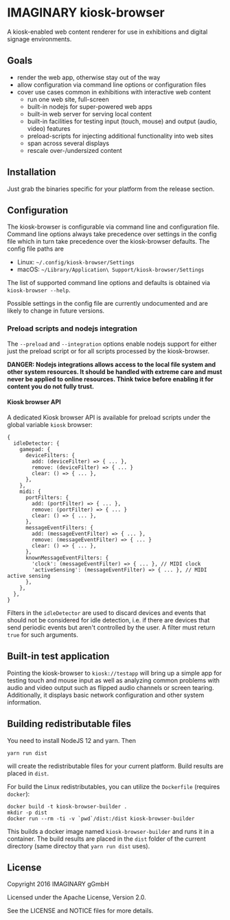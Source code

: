 # IMAGINARY kiosk-browser

A kiosk-enabled web content renderer for use in exhibitions and digital signage environments.

## Goals

- render the web app, otherwise stay out of the way
- allow configuration via command line options or configuration files
- cover use cases common in exhibitions with interactive web content
    + run one web site, full-screen
    + built-in nodejs for super-powered web apps
    + built-in web server for serving local content
    + built-in facilities for testing input (touch, mouse) and output (audio, video) features
    + preload-scripts for injecting additional functionality into web sites
    + span across several displays
    + rescale over-/undersized content
    
## Installation

Just grab the binaries specific for your platform from the release section.

## Configuration

The kiosk-browser is configurable via command line and configuration file.
Command line options always take precedence over settings in the config file
which in turn take precedence over the kiosk-browser defaults. The config file paths are
 - Linux: `~/.config/kiosk-browser/Settings`
 - macOS: `~/Library/Application\ Support/kiosk-browser/Settings`

The list of supported command line options and defaults is obtained via `kiosk-browser --help`.

Possible settings in the config file are currently undocumented and are likely to change in future versions.

### Preload scripts and nodejs integration

The `--preload` and `--integration` options enable nodejs support for either just the preload script
or for all scripts processed by the kiosk-browser.

**DANGER: Nodejs integrations allows access to the local file system and other system resources.
It should be handled with extreme care and must never be applied to online resources.
Think twice before enabling it for content you do not fully trust.** 

#### Kiosk browser API

A dedicated Kiosk browser API is available for preload scripts under the global variable `kiosk` browser:
```
{
  idleDetector: {
    gamepad: {
      deviceFilters: {
        add: (deviceFilter) => { ... },
        remove: (deviceFilter) => { ... }
        clear: () => { ... },
      },
    },
    midi: {
      portFilters: {
        add: (portFilter) => { ... },
        remove: (portFilter) => { ... }
        clear: () => { ... },
      },
      messageEventFilters: {
        add: (messageEventFilter) => { ... },
        remove: (messageEventFilter) => { ... }
        clear: () => { ... },
      },
      knownMessageEventFilters: {
        'clock': (messageEventFilter) => { ... }, // MIDI clock
        'activeSensing': (messageEventFilter) => { ... }, // MIDI active sensing
      },
    },
  },
}
```
Filters in the `idleDetector` are used to discard devices and events that should not be considered
for idle detection, i.e. if there are devices that send periodic events but aren't controlled by the
user. A filter must return `true` for such arguments.

## Built-in test application

Pointing the kiosk-browser to `kiosk://testapp` will bring up a simple app for testing touch and mouse input
as well as analyzing common problems with audio and video output such as flipped audio channels or screen tearing.
Additionally, it displays basic network configuration and other system information.

## Building redistributable files
You need to install NodeJS 12 and yarn. Then
```
yarn run dist
```
will create the redistributable files for your current platform. Build results are placed in `dist`.

For build the Linux redistributables, you can utilize the `Dockerfile` (requires `docker`):
```
docker build -t kiosk-browser-builder .
mkdir -p dist
docker run --rm -ti -v `pwd`/dist:/dist kiosk-browser-builder
```
This builds a docker image named `kiosk-browser-builder` and runs it in a container. The build results are placed in the `dist` folder of the current directory (same directoy that `yarn run dist` uses).

## License

Copyright 2016 IMAGINARY gGmbH

Licensed under the Apache License, Version 2.0.

See the LICENSE and NOTICE files for more details.
